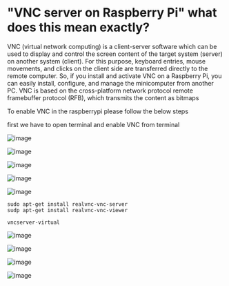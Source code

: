 # "VNC server on Raspberry Pi" what does this mean exactly?

VNC (virtual network computing) is a client-server software which can be used to display and control the screen content of the target system (server) on another system (client). For this purpose, keyboard entries, mouse movements, and clicks on the client side are transferred directly to the remote computer. So, if you install and activate VNC on a Raspberry Pi, you can easily install, configure, and manage the minicomputer from another PC. VNC is based on the cross-platform network protocol remote framebuffer protocol (RFB), which transmits the content as bitmaps

To enable VNC in the raspberrypi please follow the below steps

first we have to open terminal  and enable VNC from terminal

![image](https://github.com/user-attachments/assets/edb8026a-b290-407b-8105-645c952f6f0f)

![image](https://github.com/user-attachments/assets/30eb83aa-c024-48b6-83fa-805938f1ca1f)

![image](https://github.com/user-attachments/assets/9f81fdac-1ee0-452f-87bc-91e68c4cc63e)

![image](https://github.com/user-attachments/assets/e18aa29b-2aa3-41a0-b49c-0a5b367ce87b)

![image](https://github.com/user-attachments/assets/d913c6f1-6ad4-49ff-96d2-0683237ff1c4)


```
sudo apt-get install realvnc-vnc-server
sudp apt-get install realvnc-vnc-viewer

vncserver-virtual

```

![image](https://github.com/user-attachments/assets/229d4122-d306-4c05-9ef3-ae83281247ba)


![image](https://github.com/user-attachments/assets/9274785a-cdc5-42b4-8a89-8537850de975)

![image](https://github.com/user-attachments/assets/67af5dc7-4a46-4342-bc12-bc552eeb4cb3)

![image](https://github.com/user-attachments/assets/d3e691f5-33dc-4e71-8116-29754ffc23ef)









